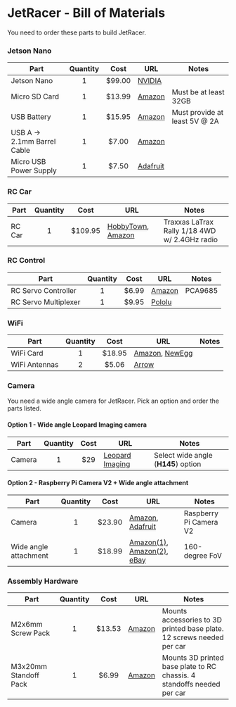 # JetRacer - Bill of Materials

You need to order these parts to build JetRacer.

### Jetson Nano

| Part | Quantity | Cost | URL | Notes |
|------|:----------:|:------:|-----|-------|
| Jetson Nano | 1 | $99.00 | [NVIDIA](https://developer.nvidia.com/embedded/buy/jetson-nano-devkit) |  |
| Micro SD Card | 1 | $13.99 | [Amazon](https://amzn.to/2Us6bOv) | Must be at least 32GB |
| USB Battery | 1 | $15.95 | [Amazon](https://www.amazon.com/5000-mah-Attom-Tech-Portable-Emergency/dp/B07MNWPFG8/) | Must provide at least 5V @ 2A |
| USB A -> 2.1mm Barrel Cable | 1 | $7.00 | [Amazon](https://www.amazon.com/gp/product/B075112RM6/) |  |
| Micro USB Power Supply | 1 | $7.50 | [Adafruit](http://bit.ly/af1995) |  |

### RC Car

| Part | Quantity | Cost | URL | Notes |
|------|:----------:|:------:|-----|-------|
| RC Car | 1 | $109.95 | [HobbyTown](https://www.hobbytown.com/traxxas-latrax-rally-1-18-4wd-rtr-rally-racer-green-tra75054-5-grn/p630138), [Amazon](http://amzn.com/B06W57XLRW) | Traxxas LaTrax Rally 1/18 4WD w/ 2.4GHz radio |

### RC Control

| Part | Quantity | Cost | URL | Notes |
|------|:----------:|:------:|-----|-------|
| RC Servo Controller | 1 | $6.99 | [Amazon](https://www.amazon.com/HiLetgo-PCA9685-Channel-12-Bit-Arduino/dp/B01D1D0CX2/) | PCA9685 |
| RC Servo Multiplexer | 1 | $9.95 | [Pololu](https://www.pololu.com/product/2806) | |

### WiFi

| Part | Quantity | Cost | URL | Notes |
|------|:----------:|:------:|-----|-------|
| WiFi Card | 1 | $18.95 | [Amazon](https://amzn.to/2WKEkum), [NewEgg](https://www.neweggbusiness.com/Product/Product.aspx?Item=9SIV21M85N2699) |  |
| WiFi Antennas | 2 | $5.06 | [Arrow](https://www.arrow.com/en/products/2042811100/molex) |  |

### Camera

You need a wide angle camera for JetRacer.  Pick an option and order the parts listed.

#### Option 1 - Wide angle Leopard Imaging camera

| Part | Quantity | Cost | URL | Notes |
|------|:----------:|:------:|-----|-------|
| Camera | 1 | $29 | [Leopard Imaging](https://leopardimaging.com/product/li-imx219-mipi-ff-nano/) | Select wide angle (**H145**) option |

#### Option 2 - Raspberry Pi Camera V2 + Wide angle attachment

| Part | Quantity | Cost | URL | Notes |
|------|:----------:|:------:|-----|-------|
| Camera | 1 | $23.90 | [Amazon](https://amzn.to/2MSi6lL), [Adafruit](http://adafru.it/3099) | Raspberry Pi Camera V2 |
| Wide angle attachment | 1 | $18.99 | [Amazon(1)](https://amzn.com/B07HMXJ9Y1), [Amazon(2)](https://amzn.com/B07HF81BVL/), [eBay](https://ebay.us/Fz7HGd) | 160-degree FoV |

### Assembly Hardware

| Part | Quantity | Cost | URL | Notes |
|------|:----------:|:------:|-----|-------|
| M2x6mm Screw Pack | 1 | $13.53 | [Amazon](https://www.amazon.com/gp/product/B01FXGHO2M/) | Mounts accessories to 3D printed base plate.  12 screws needed per car |
| M3x20mm Standoff Pack | 1 | $6.99 | [Amazon](https://www.amazon.com/dp/B072DVGWHZ/ref=cm_sw_su_dp) | Mounts 3D printed base plate to RC chassis. 4 standoffs needed per car |

